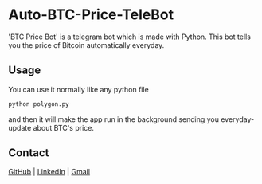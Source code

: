 # Auto-BTC-Price-TeleBot
'BTC Price Bot' is a telegram bot which is made with Python. This bot tells you the price of Bitcoin automatically everyday. 

## Usage
You can use it normally like any python file
```bash
python polygon.py
```
and then it will make the app run in the background sending you everyday-update about BTC's price.
 
## Contact
[GitHub](https://github.com/mosaabg) | 
[LinkedIn](https://www.linkedin.com/in/mosaabgamal) | 
[Gmail](mailto:mosaabgamal0@gmail.com)
